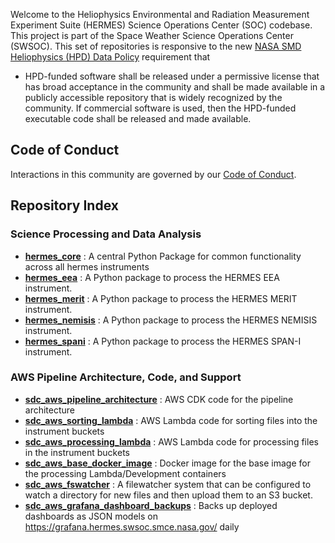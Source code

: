 Welcome to the Heliophysics Environmental and Radiation Measurement Experiment Suite (HERMES) Science Operations Center (SOC) codebase.
This project is part of the Space Weather Science Operations Center (SWSOC).
This set of repositories is responsive to the new [NASA SMD Heliophysics (HPD) Data Policy](https://science.nasa.gov/science-red/s3fs-public/atoms/files/HPD_Data_Policy_Final_20220209_TAGGED.pdf) requirement that 
  * HPD-funded software shall be released under a permissive license that has
broad acceptance in the community and shall be made available in a publicly
accessible repository that is widely recognized by the community. If
commercial software is used, then the HPD-funded executable code shall be
released and made available.

## Code of Conduct

Interactions in this community are governed by
our [Code of Conduct](https://github.com/HERMES-SOC/code-of-conduct/blob/main/CODE_OF_CONDUCT.md>).

## Repository Index

### Science Processing and Data Analysis
* **[hermes_core](https://github.com/HERMES-SOC/hermes_core)** : A central Python Package for common functionality across all hermes instruments
* **[hermes_eea](https://github.com/HERMES-SOC/hermes_eea)** : A Python package to process the HERMES EEA instrument.
* **[hermes_merit](https://github.com/HERMES-SOC/hermes_merit)** : A Python package to process the HERMES MERIT instrument.
* **[hermes_nemisis](https://github.com/HERMES-SOC/hermes_nemisis)** : A Python package to process the HERMES NEMISIS instrument.
* **[hermes_spani](https://github.com/HERMES-SOC/hermes_spani)** : A Python package to process the HERMES SPAN-I instrument.

### AWS Pipeline Architecture, Code, and Support
* **[sdc_aws_pipeline_architecture](https://github.com/HERMES-SOC/sdc_aws_pipeline_architecture)** : AWS CDK code for the pipeline architecture
* **[sdc_aws_sorting_lambda](https://github.com/HERMES-SOC/sdc_aws_sorting_lambda)** : AWS Lambda code for sorting files into the instrument buckets
* **[sdc_aws_processing_lambda](https://github.com/HERMES-SOC/sdc_aws_processing_lambda)** : AWS Lambda code for processing files in the instrument buckets
* **[sdc_aws_base_docker_image](https://github.com/HERMES-SOC/sdc_aws_base_docker_image)** : Docker image for the base image for the processing Lambda/Development containers
* **[sdc_aws_fswatcher](https://github.com/HERMES-SOC/sdc_aws_fswatcher)** : A filewatcher system that can be configured to watch a directory for new files and then upload them to an S3 bucket.
* **[sdc_aws_grafana_dashboard_backups](https://github.com/HERMES-SOC/sdc_aws_grafana_dashboard_backups
)** : Backs up deployed dashboards as JSON models on https://grafana.hermes.swsoc.smce.nasa.gov/ daily




